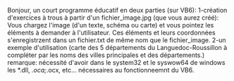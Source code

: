 Bonjour, un court programme éducatif en deux parties (sur VB6):
1-création d'exercices à trous à partir d'un fichier_image.jpg (que vous aurez créé):
Vous chargez l'image (d'un texte, schéma ou carte) et vous pointez les éléments à demander à l'utilisateur.
Ces éléments et leurs coordonnées s'enregistrzent dans un fichier.txt de même nom que le fichier_image. 
2-un exemple d'utilisation (carte des 5 départements du Languedoc-Roussillon à compléter par les noms des villes principales et des départements.)
remarque: nécessité d'avoir dans le system32 et le syswow64 de windows les *.dll, *.oca;*.ocx, etc... nécessaires au fonctionneemnt du VB6.
